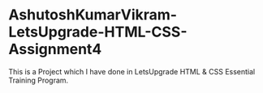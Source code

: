 # AshutoshKumarVikram-LetsUpgrade-HTML-CSS-Assignment4
This is a Project which I have done in LetsUpgrade HTML & CSS Essential Training Program.
